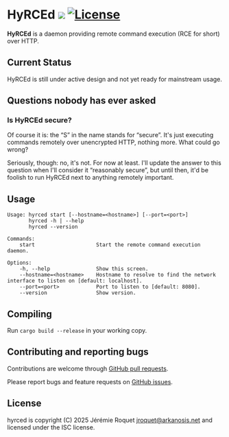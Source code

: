 # HyRCEd [![](https://img.shields.io/crates/v/hyrced.svg)](https://crates.io/crates/hyrced) [![License](https://img.shields.io/badge/license-ISC-blue.svg)](/LICENSE)

**HyRCEd** is a daemon providing remote command execution (RCE for short) over HTTP.

## Current Status

HyRCEd is still under active design and not yet ready for mainstream usage.

## Questions nobody has ever asked

### Is HyRCEd secure?

Of course it is: the “S” in the name stands for “secure”. It's just executing commands remotely over unencrypted HTTP, nothing more. What could go wrong?

Seriously, though: no, it's not. For now at least. I'll update the answer to this question when I'll consider it “reasonably secure”, but until then, it'd be foolish to run HyRCEd next to anything remotely important.

## Usage

```
Usage: hyrced start [--hostname=<hostname>] [--port=<port>]
       hyrced -h | --help
       hyrced --version

Commands:
    start                    Start the remote command execution daemon.

Options:
    -h, --help               Show this screen.
    --hostname=<hostname>    Hostname to resolve to find the network interface to listen on [default: localhost].
    --port=<port>            Port to listen to [default: 8080].
    --version                Show version.
```

## Compiling

Run `cargo build --release` in your working copy.

## Contributing and reporting bugs

Contributions are welcome through [GitHub pull requests](https://github.com/Arkanosis/hyrced/pulls).

Please report bugs and feature requests on [GitHub issues](https://github.com/Arkanosis/hyrced/issues).

## License

hyrced is copyright (C) 2025 Jérémie Roquet <jroquet@arkanosis.net> and licensed under the ISC license.
